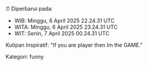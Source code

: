 ⏰ Diperbarui pada:
- WIB: Minggu, 6 April 2025 22.24.31 UTC
- WITA: Minggu, 6 April 2025 23.24.31 UTC
- WIT: Senin, 7 April 2025 00.24.31 UTC

Kutipan Inspiratif:
"If you are player then Im the GAME."


Kategori: funny

